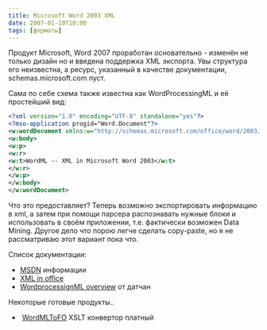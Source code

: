 ```yaml
---
title: Microsoft Word 2003 XML
date: 2007-01-10T10:00
tags: [форматы]
---
```


Продукт Microsoft, Word 2007 проработан основательно - изменён не только дизайн но и введена поддержка XML экспорта. Увы структура его неизвестна, а ресурс, указанный в качестве документации, schemas.microsoft.com пуст. 

Сама по себе схема также известна как WordProcessingML и её простейший вид:

```xml
<?xml version="1.0" encoding="UTF-8" standalone="yes"?>  
<?mso-application progid="Word.Document"?>  
<w:wordDocument xmlns:w="http://schemas.microsoft.com/office/word/2003/wordml">  
<w:body>  
<w:p>  
<w:r>  
<w:t>WordML -- XML in Microsoft Word 2003</w:t>  
</w:r>  
</w:p>  
</w:body>  
</w:wordDocument>
```

Что это предоставляет? Теперь возможно экспортировать информацию в xml, а затем при помощи парсера распознавать нужные блоки и использовать в своём приложении, т.е. фактически возможен Data Mining. Другое дело что порою легче сделать copy-paste, но я не рассматриваю этот вариант пока что.

Список документации: 

- [MSDN](http://msdn.microsoft.com/library/default.asp?url=/msdnmag/issues/03/11/xmlfiles/toc.asp) информации
- [XML in office](http://msdn2.microsoft.com/en-us/office/aa905545.aspx)  
- [WordprocessignML overview](http://rep.oio.dk/Microsoft.com/officeschemas/wordprocessingml_article.htm) от датчан

Некоторые готовые продукты..

-  [WordMLToFO](http://www.antennahouse.com/product/wordmltofo.htm) XSLT конвертор платный